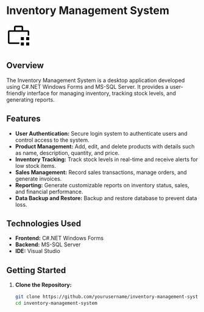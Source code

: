 # Inventory Management System

![Inventory Management System](https://github.com/Ayush5266/Inventory_Management_system/blob/main/Resources/9044563_inventory_management_icon.png)

## Overview

The Inventory Management System is a desktop application developed using C#.NET Windows Forms and MS-SQL Server. It provides a user-friendly interface for managing inventory, tracking stock levels, and generating reports.

## Features

- **User Authentication:** Secure login system to authenticate users and control access to the system.
- **Product Management:** Add, edit, and delete products with details such as name, description, quantity, and price.
- **Inventory Tracking:** Track stock levels in real-time and receive alerts for low stock items.
- **Sales Management:** Record sales transactions, manage orders, and generate invoices.
- **Reporting:** Generate customizable reports on inventory status, sales, and financial performance.
- **Data Backup and Restore:** Backup and restore database to prevent data loss.

## Technologies Used

- **Frontend:** C#.NET Windows Forms
- **Backend:** MS-SQL Server
- **IDE:** Visual Studio

## Getting Started

1. **Clone the Repository:**
   ```bash
   git clone https://github.com/yourusername/inventory-management-system.git
   cd inventory-management-system
